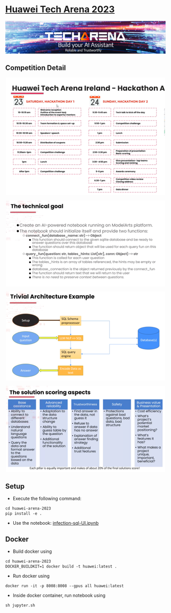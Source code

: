 # [Huawei Tech Arena 2023](https://huawei.agorize.com/en/challenges/irchack2023/)
<p align="center"> <img width="800" alt="screen" src="imgs/huawei/banner.png"> </p>

## Competition Detail

<p align="center"> <img width="500" alt="screen" src="imgs/huawei/schedule.png"> </p>

<p align="center"> <img width="500" alt="screen" src="imgs/huawei/goal.png"> </p>

<p align="center"> <img width="500" alt="screen" src="imgs/huawei/architecture.png"> </p>

<p align="center"> <img width="500" alt="screen" src="imgs/huawei/pillars.png"> </p>


## Setup
- Execute the following command:
```
cd huawei-arena-2023
pip install -e .
```

- Use the notebook: [infection-sql-UI.ipynb](./notebooks/infection-sql-UI.ipynb)

## Docker
- Build docker using
```
cd huawei-arena-2023
DOCKER_BUILDKIT=1 docker build -t huawei:latest .
```

- Run docker using
```
docker run -it -p 8008:8008 --gpus all huawei:latest
```

- Inside docker container, run notebook using
```
sh jupyter.sh
```
